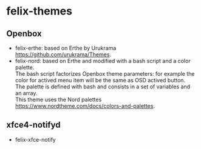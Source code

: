 # felix-themes

## Openbox
  - felix-erthe: based on Erthe by Urukrama <https://github.com/urukrama/Themes>.
  - felix-nord: based on Erthe and modified with a bash script and a color palette.  
    The bash script factorizes Openbox theme parameters: for example the color for actived menu item will be the same as OSD actived button.  
    The palette is defined with bash and consists in a set of variables and an array.  
    This theme uses the Nord palettes <https://www.nordtheme.com/docs/colors-and-palettes>.

## xfce4-notifyd
  - felix-xfce-notify
